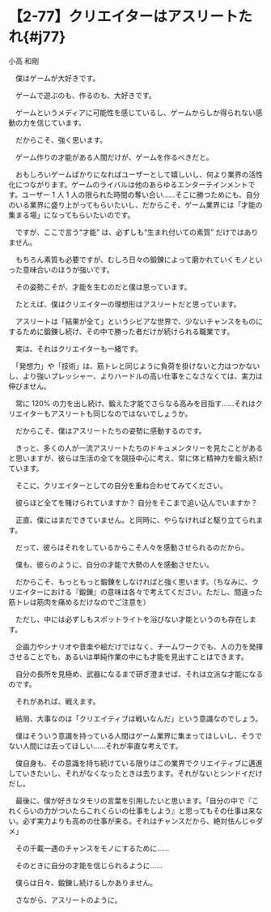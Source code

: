 # 【2-77】クリエイターはアスリートたれ{#j77}

<div class="author">小高 和剛</div>

　僕はゲームが大好きです。

　ゲームで遊ぶのも、作るのも、大好きです。

　ゲームというメディアに可能性を感じているし、ゲームからしか得られない感動の力を信じています。

　だからこそ、強く思います。

　ゲーム作りの才能がある人間だけが、ゲームを作るべきだと。

　おもしろいゲームばかりになればユーザーとして嬉しいし、何より業界の活性化につながります。ゲームのライバルは他のあらゆるエンターテインメントです。ユーザー 1 人 1 人の限られた時間の奪い合い……そこに勝つためにも、自分のいる業界に盛り上がってもらいたいし、だからこそ、ゲーム業界には「才能の集まる場」になってもらいたいのです。

　ですが、ここで言う“才能” は、必ずしも“生まれ付いての素質” だけではありません。

　もちろん素質も必要ですが、むしろ日々の鍛錬によって磨かれていくモノといった意味合いのほうが強いです。

　その姿勢こそが、才能を生むのだと僕は思っています。

　たとえば、僕はクリエイターの理想形はアスリートだと思っています。

　アスリートは「結果が全て」というシビアな世界で、少ないチャンスをものにするために鍛錬し続け、その中で勝った者だけが続けられる職業です。

　実は、それはクリエイターも一緒です。

　「発想力」や「技術」は、筋トレと同じように負荷を掛けないと力はつかないし、より強いプレッシャー、よりハードルの高い仕事をこなさなくては、実力は伸びません。

　常に 120% の力を出し続け、鍛えた才能でさらなる高みを目指す……それはクリエイターもアスリートも同じなのではないでしょうか。

　だからこそ、僕はアスリートたちの姿勢に感動するのです。

　きっと、多くの人が一流アスリートたちのドキュメンタリーを見たことがあると思いますが、彼らは生活の全てを競技中心に考え、常に体と精神力を鍛え続けています。

　そこに、クリエイターとしての自分を重ね合わせてみてください。

　彼らほど全てを賭けられていますか？ 自分をそこまで追い込んでいますか？

　正直、僕にはまだできていません。と同時に、やらなければと駆り立てられます。

　だって、彼らはそれをしているからこそ人々を感動させられるのだから。

　僕も、彼らのように、自分の才能で大勢の人を感動させたい。

　だからこそ、もっともっと鍛錬をしなければと強く思います。（ちなみに、クリエイターにおける『鍛錬』の意味は各々で考えてください。ただし、間違った筋トレは筋肉を痛めるだけなのでご注意を）

　ただし、中には必ずしもスポットライトを浴びない才能というのも存在します。

　企画力やシナリオや音楽や絵だけではなく、チームワークでも、人の力を発揮させることでも、あるいは単純作業の中にも才能を見出すことはできます。

　自分の長所を見極め、武器になるまで研ぎ澄ませば、それは立派な才能になるのです。

　それがあれば、戦えます。

　結局、大事なのは「クリエイティブは戦いなんだ」という意識なのでしょう。

　僕はそういう意識を持っている人間はゲーム業界に集まってほしいし、そうでない人間には去ってほしい……それが率直な考えです。

　僕自身も、その意識を持ち続けている限りはこの業界でクリエイティブに邁進していきたいし、それがなくなったときは去ります。それがないとシンドイだけだし。

　最後に、僕が好きなタモリの言葉を引用したいと思います。「自分の中で『これくらいの力がついたらこれくらいの仕事をしよう』と思ってもその仕事は来ない。必ず実力よりも高めの仕事が来る。それはチャンスだから、絶対怯んじゃダメ」

　その千載一遇のチャンスをモノにするために……

　そのときに自分の才能を信じられるように……

　僕らは日々、鍛錬し続けるしかありません。

　さながら、アスリートのように。
